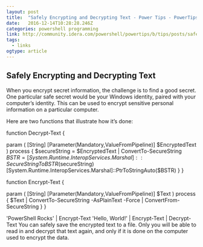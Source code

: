 ```yaml
---
layout: post
title:  "Safely Encrypting and Decrypting Text - Power Tips - PowerTips - IDERA Community"
date:   2016-12-14T10:28:28.246Z
categories: powershell programming
link: http://community.idera.com/powershell/powertips/b/tips/posts/safely-encrypting-and-decrypting-text?utm_content=bufferdb512&utm_medium=social&utm_source=twitter.com&utm_campaign=buffer
tags:
  - links
ogtype: article
---
```


## Safely Encrypting and Decrypting Text

When you encrypt secret information, the challenge is to find a good secret. One particular safe secret would be your Windows identity, paired with your computer’s identity. This can be used to encrypt sensitive personal information on a particular computer.

Here are two functions that illustrate how it’s done:

function Decrypt-Text
{

  param
  (
    [String]
    [Parameter(Mandatory,ValueFromPipeline)]
    $EncryptedText
  )
  process
  {
    $secureString = $EncryptedText | ConvertTo-SecureString
    $BSTR = [System.Runtime.InteropServices.Marshal]::SecureStringToBSTR($secureString)
    [System.Runtime.InteropServices.Marshal]::PtrToStringAuto($BSTR)
  }
}

function Encrypt-Text
{

  param
  (
    [String]
    [Parameter(Mandatory,ValueFromPipeline)]
    $Text
  )
  process
  {
     $Text |
       ConvertTo-SecureString -AsPlainText -Force |
       ConvertFrom-SecureString
  }
}

'PowerShell Rocks' | Encrypt-Text
'Hello, World!' | Encrypt-Text | Decrypt-Text
You can safely save the encrypted text to a file. Only you will be able to read in and decrypt that text again, and only if it is done on the computer used to encrypt the data.
